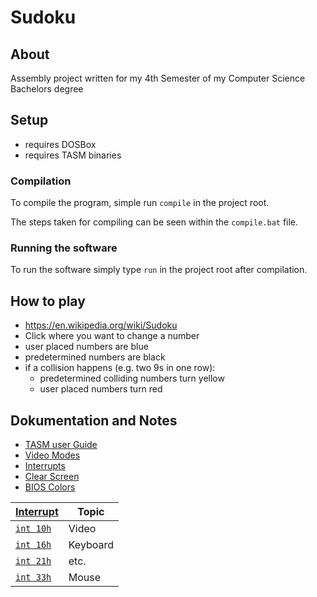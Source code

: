 # Sudoku

## About

Assembly project written for my 4th Semester of my Computer Science Bachelors degree

## Setup

- requires DOSBox
- requires TASM binaries

### Compilation

To compile the program, simple run `compile` in the project root.

The steps taken for compiling can be seen within the `compile.bat` file.

### Running the software

To run the software simply type `run` in the project root after compilation.

## How to play

- <https://en.wikipedia.org/wiki/Sudoku>
- Click where you want to change a number
- user placed numbers are blue
- predetermined numbers are black
- if a collision happens (e.g. two 9s in one row):
  - predetermined colliding numbers turn yellow
  - user placed numbers turn red

## Dokumentation and Notes

- [TASM user Guide](http://bitsavers.informatik.uni-stuttgart.de/pdf/borland/turbo_assembler/Turbo_Assembler_Version_5_Users_Guide.pdf)
- [Video Modes](http://www.columbia.edu/~em36/wpdos/videomodes.txt)
- [Interrupts](http://www.ctyme.com/intr/rb-0087.htm)
- [Clear Screen](https://stackoverflow.com/questions/41317491/what-is-the-best-way-to-clear-the-screen-in-32-bit-x86-assembly-language-video)
- [BIOS Colors](https://en.wikipedia.org/wiki/BIOS_color_attributes)

| [Interrupt](https://github.com/dosasm/masm-tasm/wiki/Interrupt-list-en) | Topic    |
|-------------------------------------------------------------------------|----------|
| [`int 10h`](https://en.wikipedia.org/wiki/INT_10H)                      | Video    |
| [`int 16h`](https://en.wikipedia.org/wiki/INT_16H)                      | Keyboard |
| [`int 21h`](https://www.i8086.de/dos-int-21h/dos-int-21h.html)          | etc.     |
| [`int 33h`](https://stanislavs.org/helppc/int_33.html)                  | Mouse    |

